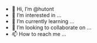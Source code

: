 - 👋 Hi, I’m @hutont
- 👀 I’m interested in ...
- 🌱 I’m currently learning ...
- 💞️ I’m looking to collaborate on ...
- 📫 How to reach me ...

<!---
hutont/hutont is a ✨ special ✨ repository because its `README.md` (this file) appears on your GitHub profile.
You can click the Preview link to take a look at your changes.
--->
